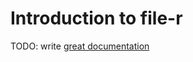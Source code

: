 # Introduction to file-r

TODO: write [great documentation](http://jacobian.org/writing/what-to-write/)

